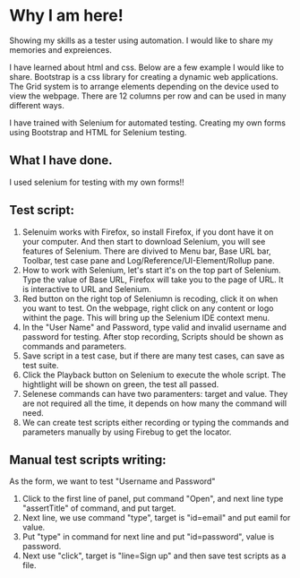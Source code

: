 # Why I am here!
Showing my skills as a tester using automation. I would like to share my memories and expreiences. 

I have learned about html and css. Below are a few example I would like to share. Bootstrap is a css library for creating a dynamic web applications. The Grid system is to arrange elements depending on the device used to view the webpage. There are 12 columns per row and can be used in many different ways.

I have trained with Selenium for automated testing. 
Creating my own forms using Bootstrap and HTML for Selenium testing.

## What I have done.
I used selenium for testing with my own forms!!


## Test script:
1. Selenuim works with Firefox, so install Firefox, if you dont have it on your computer. And then start to download Selenium, you will see features of Selenium. There are divived to Menu bar, Base URL bar, Toolbar, test case pane and Log/Reference/UI-Element/Rollup pane.
2. How to work with Selenium, let's start it's on the top part of Selenium. Type the value of Base URL, Firefox will take you to the page of URL. It is interactive to URL and Selenium.
3. Red button on the right top of Seleniumn is recoding, click it on when you want to test. On the webpage, right click on any content or logo withint the page. This will bring up the Selenium IDE context menu.
4. In the "User Name" and Password, type valid and invalid username and password for testing. After stop recording, Scripts should be shown as commands and parameters. 
5. Save script in a test case, but if there are many test cases, can save as test suite.
6. Click the Playback button on Selenium to execute the whole script. The hightlight will be shown on green, the test all passed.
7. Selenese commands can have two paramenters: target and value. They are not required all the time, it depends on how many the command will need.
8. We can create test scripts either recording or typing the commands and parameters manually by using Firebug to get the locator. 

## Manual test scripts writing:
As the form, we want to test "Username and Password"
1. Click to the first line of panel, put command "Open", and next line type "assertTitle" of command, and put target.
2. Next line, we use command "type", target is "id=email" and put eamil for value.
3. Put "type" in command for next line and put "id=password", value is password.
4. Next use "click", target is "line=Sign up" and then save test scripts as a file.


